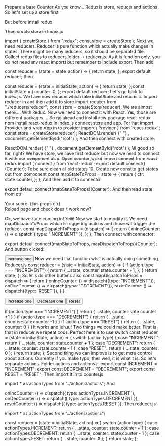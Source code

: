 Prepare a base Counter
As you know... Redux is store, reducer and actions. So let's set up a store first

But before install redux

Then create store in Index.js

import { createStore } from "redux";
const store = createStore();
Next we need reducers. Reducer is pure function which actually make changes in states. There might be many reducers, so it should be separated file. Collect redux files to reducers folder -> reducer.js. As it is function only, you do not need any react imports but remember to include export.
Then add

const reducer = (state = state, action) => {
  return state;
};
export default reducer;
then

const reducer = (state = initialState, action) => {
  return state;
};
const initialState = {
  counter: 0,
};
export default reducer;
Let's go back to index.js. We have now reducer which take initialState and returns it. Import reducer in and then add it to store
import reducer from "./reducers/reducer";
const store = createStore(reducer);
We are almost there.... With Redux. Now we need to connect it with React. Yes, those are different packages.... So go ahead and install new package react-redux
npm install react-redux
In index.js connect store and app. For that import Provider and wrap App in to provider
import { Provider } from "react-redux";
const store = createStore(reducer);
ReactDOM.render(
  <Provider>
    {" "}
    <App />
  </Provider>,
  document.getElementById("root")
);
And then connect with created store:

ReactDOM.render(
  <Provider store={store}>
    {" "}
    <App />
  </Provider>,
  document.getElementById("root")
);
All good so far, right? We have store, we have first reducer but now we need to connect it with our component also. Open counter.js and import connect from react-redux
import { connect } from 'react-redux';
export default connect()(Counter);
To be sure clean all old states 10. Create new const to get states out from component
const mapStateToProps = state => {
return {
ctr: state.counter,
};
};
And then add it to connector

export default connect(mapStateToProps)(Counter);
And then read state from ctr

<div className="counter_text">Your score: {this.props.ctr}</div>
Reload page and check does it work now?

Ok, we have state coming in! Yeiii! Now we start to modify it. We need mapDispatchToProps which is triggering actions and those will trigger the reducer.
const mapDispatchToProps = (dispatch) => {
  return {
    onIncCounter: () => dispatch({ type: "INCREMENT" }),
  };
};
Then connect with connector:

export default connect(mapStateToProps, mapDispatchToProps)(Counter);
And button clicked:

<button onClick={this.props.onIncCounter}>Increase one</button>
Now we need that function what is actually doing something. Reducer.js
const reducer = (state = initialState, action) => {
  if (action.type === "INCREMENT") {
    return {
      ...state,
      counter: state.counter + 1,
    };
  }
  return state;
};
So let's do other buttons also
  const mapDispatchToProps = dispatch => {
  return {
  onIncCounter: () => dispatch({type: "INCREMENT"}),
  onDecCounter: () => dispatch({type: 'DECREMENT'}),
  resetCounter: () => dispatch({type: 'RESET'}),
  }
  }

  <button onClick={this.props.onIncCounter}>Increase one</button>
  <button onClick={this.props.onDecCounter}>Decrease one</button>
  <button onClick={this.props.resetCounter}>Reset</button>

  if (action.type === "INCREMENT") {
  return {
  ...state, counter:state.counter +1
  }
  }
  if (action.type === "DECREMENT") {
  return {
  ...state, counter:state.counter -1
  }
  }
  if (action.type === "RESET") {
  return {
  ...state, counter: 0
  }
  }
It works and juhuu! Two things we could make better. First is that in reducer we repeat code. Perfect here is to use switch
const reducer = (state = initialState, action) => {
  switch (action.type) {
    case "INCREMENT":
      return { ...state, counter: state.counter + 1 };
    case "DECREMENT":
      return { ...state, counter: state.counter - 1 };
    case "RESET":
      return { ...state, counter: 0 };
  }
  return state;
};
Second thing we can improve is to get more control about actions. Currently if you make typo, then well, it is what it is. So let's separate actions. Folder actions and actions.js
export const INCREMENT = "INCREMENT";
export const DECREMENT = "DECREMENT";
export const RESET = "RESET";
Then import it in to counter.js

  import \* as actionTypes from "../actions/actions";
And

  onIncCounter: () => dispatch({ type: actionTypes.INCREMENT }),
  onDecCounter: () => dispatch({ type: actionTypes.DECREMENT }),
  resetCounter: () => dispatch({ type: actionTypes.RESET }),
Then reducer.js

  import \* as actionTypes from "../actions/actions";

  const reducer = (state = initialState, action) => {
  switch (action.type) {
  case actionTypes.INCREMENT:
  return { ...state, counter: state.counter + 1 };
  case actionTypes.DECREMENT:
  return { ...state, counter: state.counter - 1 };
  case actionTypes.RESET:
  return { ...state, counter: 0 };
  }
  return state;
  };